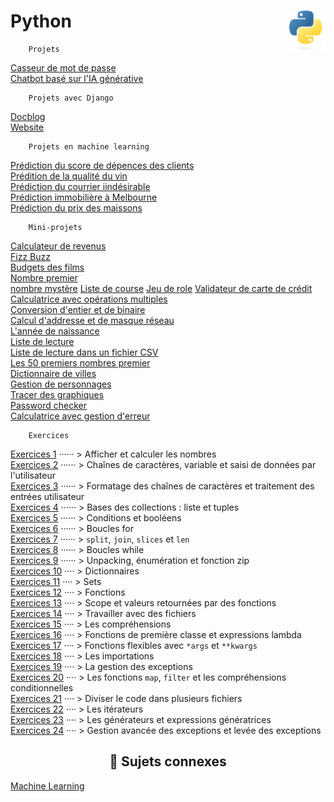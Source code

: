# **Python** <a href="docs"><img align="right" src="assets/Python-logo-notext.svg" alt="Python" height="64px"></a>

```
    Projets
```
[Casseur de mot de passe](projets/psswdBreaker) <!--<kbd>_**Wip**_</kbd>-->  
[Chatbot basé sur l'IA générative](projets/firstChatbot)  
<!-- [Jeu Snake](projects/snake) - _(soon)_  -->
```
    Projets avec Django
```
[Docblog](projets/django/docBlog)  
[Website](projets/django/website)
```
    Projets en machine learning
```
[Prédiction du score de dépences des clients](https://github.com/MiKL5/machineLearning/blob/master/projects/spendingScore)  
[Prédition de la qualité du vin](https://github.com/MiKL5/machineLearning/blob/master/projects/wineQuality)  
[Prédiction du courrier iindésirable](https://github.com/MiKL5/machineLearning/blob/master/projects/spam)  
[Prédiction immobilière à Melbourne](https://github.com/MiKL5/machineLearning/blob/master/projects/melbourne)  
[Prédiction du prix des maissons](https://github.com/MiKL5/machineLearning/blob/master/projects/house)  
```
    Mini-projets
```
[Calculateur de revenus](miniProjects/weeklySalaryCalculator "Calculateur simple de revenus")  
[Fizz Buzz](miniProjets/FizzBuzz "Fizz Buzz")   
[Budgets des films](miniProjects/filmBudgets "Troisième defi : Budget des films")  
[Nombre premier](miniProjects/primeNomber "Nombre premier")  
[nombre mystère](miniProjects/guessTheNumber)
[Liste de course](exercises/more/shoppingList)
[Jeu de role](exercises/more/rpg)
[Validateur de carte de crédit](miniProjects/creditCardValidator "Validateur de carte de crédit")  
[Calculatrice avec opérations multiples](miniProjects/calculator "Calculatrice avec opérations multiples")  
[Conversion d'entier et de binaire](miniProjects/integerBinaryConversion "Conversion de binaire en entier et vice versa")  
[Calcul d'addresse et de masque réseau](miniProjects/networkAdressMask "Conversion de binaire en entier et vice versa")  
[L'année de naissance](miniProjects/ageAndYearOfBirth "Saisir l'âge et afficher l'annèe de naissance")  
[Liste de lecture](miniProjects/bookslist "Liste de lecture très simple")  
[Liste de lecture dans un fichier CSV](miniProjects/booklist2 "Liste de lecture sauvegardée dans un fichier CSV (Comma Separated Values [valeurs séparées par des virgules])")  
[Les 50 premiers nombres premier](miniProjects/ListPrimeNumber "Liste des 50 premiers nombres premier")  
[Dictionnaire de villes](miniProjects/dictionaryOfCities "Dictionnaire de ville")  
[Gestion de personnages](miniProjects/characterManagement "Gestion de personnage")  
[Tracer des graphiques](miniProjects/drawGraphs "Tracer un graphique")   
[Password checker](exercises/more/passwordChecker)  
[Calculatrice avec gestion d'erreur](exercises/more/calculatorWithErrorHandling)
<!-- [Lancer les dés](miniProjects/rollTheDices "Lancer les dés")    -->
<!-- [Avocats](miniProjects/lawyers "Avocats")    -->
<!-- [Web Scraping](miniProjects/webScraping "Web Scraping")    -->
```
    Exercices
```
[Exercices 1](exercises/practice1) ······ > Afficher et calculer les nombres  
[Exercices 2](exercises/practice2) ······ > Chaînes de caractères, variable et saisi de données par l'utilisateur  
[Exercices 3](exercises/practice3) ······ > Formatage des chaînes de caractères et traitement des entrées utilisateur  
[Exercices 4](exercises/practice4) ······ > Bases des collections : liste et tuples  
[Exercices 5](exercises/practice5) ······ > Conditions et booléens  
[Exercices 6](exercises/practice6) ······ > Boucles for  
[Exercices 7](exercises/practice7) ······ > `split`, `join`, `slices` et `len`  
[Exercices 8](exercises/practice8) ······ > Boucles while  
[Exercices 9](exercises/practice9) ······ > Unpacking, énumération et fonction zip  
[Exercices 10](exercises/practice10) ···· > Dictionnaires  
[Exercices 11](exercises/practice11) ···· > Sets  
[Exercices 12](exercises/practice12) ···· > Fonctions  
[Exercices 13](exercises/practice13) ···· > Scope et valeurs retournées par des fonctions  
[Exercices 14](exercises/practice14) ···· > Travailler avec des fichiers  
[Exercices 15](exercises/practice15) ···· > Les compréhensions  
[Exercices 16](exercises/practice16) ···· > Fonctions de première classe et expressions lambda  
[Exercices 17](exercises/practice17) ···· > Fonctions flexibles avec `*args` et `**kwargs`  
[Exercices 18](exercises/practice18) ···· > Les importations  
[Exercices 19](exercises/practice19) ···· > La gestion des exceptions  
[Exercices 20](exercises/practice20) ···· > Les fonctions `map`, `filter` et les compréhensions conditionnelles  
[Exercices 21](exercises/practice21) ···· > Diviser le code dans plusieurs fichiers  
[Exercices 22](exercises/practice22) ···· > Les itérateurs  
[Exercices 23](exercises/practice23) ···· > Les générateurs et expressions génératrices  
[Exercices 24](exercises/practice24) ···· > Gestion avancée des exceptions et levée des exceptions  
<!-- [Exercices 25](exercises/practice25) ···· > L'écriture de Python idiomatique   -->
<!-- [Exercices 26](exercises/practice26) ···· > Tirer parti de la bibliothèque standard   -->
<!-- [Exercices 27](exercises/practice27) ···· > La mise en place d'un environnement de développement local   -->
<!-- [Exercices 28](exercises/practice28) ···· > L'identification de type   -->
<!-- [Exercices 29](exercises/practice29) ···· > Les décorateurs   -->
<!-- [Exercices 30](exercises/practice30) ···· > Les bases de pygame   -->
<h2 align="center"><b>🔗 Sujets connexes</b></h2>

[Machine Learning](https://github.com/MiKL5/machineLearning)
<!-- <div align="center">
<a href="docs"><img assets="assets/images/snake.png" alt="Python" width="300px"></a> -->